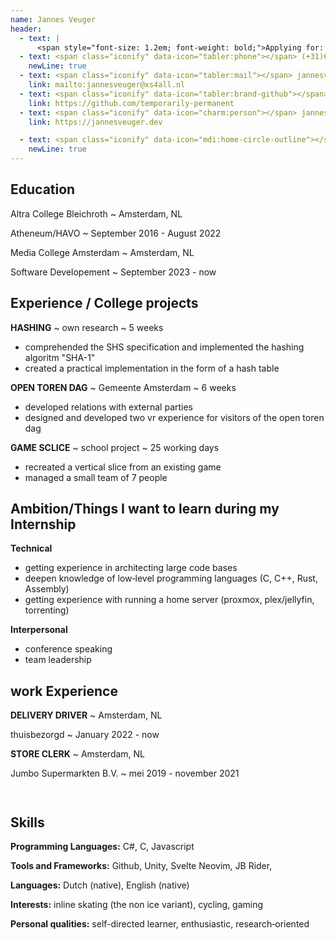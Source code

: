 ```yaml
---
name: Jannes Veuger
header:
  - text: |
      <span style="font-size: 1.2em; font-weight: bold;">Applying for:  (Template)</span>
  - text: <span class="iconify" data-icon="tabler:phone"></span> (+31)6 4481 6686
    newLine: true
  - text: <span class="iconify" data-icon="tabler:mail"></span> jannesveuger@xs4all.nl
    link: mailto:jannesveuger@xs4all.nl
  - text: <span class="iconify" data-icon="tabler:brand-github"></span> temporarily-permanent
    link: https://github.com/temporarily-permanent
  - text: <span class="iconify" data-icon="charm:person"></span> jannesveuger.dev
    link: https://jannesveuger.dev

  - text: <span class="iconify" data-icon="mdi:home-circle-outline"></span> NL, Amsterdam, Osdorp
    newLine: true
---
```


<!-- Important: Replace all template content, especially contact details, with your own information. -->

<!-- Important: When updating your email address, remember to change both the "text" (visible text) and the "link" (underlying hyperlink) fields. -->


## Education

Altra College Bleichroth
~ Amsterdam, NL

Atheneum/HAVO
~ September 2016 - August 2022

Media College Amsterdam
~ Amsterdam, NL

Software Developement
~ September 2023 - now


<!--## Publications

[~P1]: **Eating is All You Need**

    <u>Haha Ha</u>, San Zhang

    *Conference on Nutritional Ingredients Processing Systems (NIPS), 2099*

[~P2]: **You Only Cook Once: Unified, Real-Time Mapo Tofu Recipe**

    <u>Haha Ha</u>, San Zhang, Si Li, Wu Wang

    *Culinary Visualization and Potato Roasting Conference (CVPR), 2077 **(Best Paper Honorable Mention)***
-->

## Experience / College projects

**HASHING**
~ own research
~ 5 weeks
- comprehended the SHS specification and implemented the hashing algoritm "SHA-1"
- created a practical implementation in the form of a hash table


**OPEN TOREN DAG**
~ Gemeente Amsterdam
~ 6 weeks

- developed relations with external parties
- designed and developed two vr experience for visitors of the open toren dag

**GAME SCLICE**
~ school project
~ 25 working days
- recreated a vertical slice from an existing game
- managed a small team of 7 people

## Ambition/Things I want to learn during my Internship

**Technical**
- getting experience in architecting large code bases
- deepen knowledge of low‑level programming languages (C, C++, Rust, Assembly)
- getting experience with running a home server (proxmox, plex/jellyfin, torrenting)

**Interpersonal**
- conference speaking
- team leadership


## work Experience
**DELIVERY DRIVER**
~ Amsterdam, NL

thuisbezorgd
~ January 2022 - now

**STORE CLERK**
~ Amsterdam, NL

Jumbo Supermarkten B.V.
~ mei 2019 - november 2021

` `



<!--
## Awards and Honors

**Gold**, International Collegiate Catching Fish Contest (ICCFC)
  ~ 2018

**First Prize**, China National Scholarship for Outstanding Dragon Killers
  ~ 2017, 2018
-->

## Skills

**Programming Languages:**
<span class="iconify" data-icon="skill-icons:cs"></span> C#,
<span class="iconify" data-icon="vscode-icons:file-type-c"></span> C,
<span class="iconify" data-icon="vscode-icons:file-type-js-official"></span> Javascript

**Tools and Frameworks:** <span class="iconify" data-icon="vscode-icons:file-type-git"></span> Github,
<span class="iconify" data-icon="skill-icons:unity-light"></span> Unity,
<span class="iconify" data-icon="vscode-icons:file-type-svelte"></span> Svelte
<span class="iconify" data-icon="devicon:neovim"></span> Neovim,
<span class="iconify" data-icon="devicon:rider"></span> JB Rider,

**Languages:** Dutch (native), English (native)

**Interests:** inline skating (the non ice variant), cycling, gaming

**Personal qualities:** self-directed learner, enthusiastic, research‑oriented